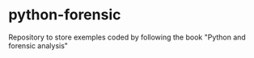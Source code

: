 # python-forensic
Repository to store exemples coded by following the book "Python and forensic analysis"

